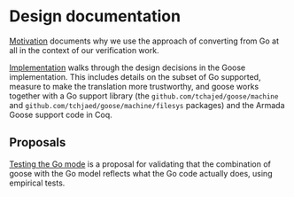 # Design documentation

[Motivation](motivation.md) documents why we use the approach of converting from Go at all in the context of our verification work.

[Implementation](implementation.md) walks through the design decisions in the Goose implementation. This includes details on the subset of Go supported, measure to make the translation more trustworthy, and goose works together with a Go support library (the `github.com/tchajed/goose/machine` and `github.com/tchjaed/goose/machine/filesys` packages) and the Armada Goose support code in Coq.

## Proposals

[Testing the Go mode](testing-proposal.md) is a proposal for validating that the combination of goose with the Go model reflects what the Go code actually does, using empirical tests.
